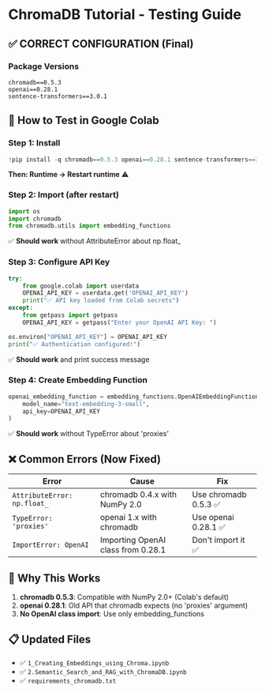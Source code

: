 # ChromaDB Tutorial - Testing Guide

## ✅ CORRECT CONFIGURATION (Final)

### Package Versions
```
chromadb==0.5.3
openai==0.28.1  
sentence-transformers==3.0.1
```

## 🧪 How to Test in Google Colab

### Step 1: Install
```python
!pip install -q chromadb==0.5.3 openai==0.28.1 sentence-transformers==3.0.1
```
**Then: Runtime → Restart runtime** ⚠️

### Step 2: Import (after restart)
```python
import os
import chromadb
from chromadb.utils import embedding_functions
```
✅ **Should work** without AttributeError about np.float_

### Step 3: Configure API Key
```python
try:
    from google.colab import userdata
    OPENAI_API_KEY = userdata.get('OPENAI_API_KEY')
    print("✅ API key loaded from Colab secrets")
except:
    from getpass import getpass
    OPENAI_API_KEY = getpass("Enter your OpenAI API Key: ")

os.environ["OPENAI_API_KEY"] = OPENAI_API_KEY
print("✅ Authentication configured!")
```
✅ **Should work** and print success message

### Step 4: Create Embedding Function
```python
openai_embedding_function = embedding_functions.OpenAIEmbeddingFunction(
    model_name="text-embedding-3-small",
    api_key=OPENAI_API_KEY
)
```
✅ **Should work** without TypeError about 'proxies'

## ❌ Common Errors (Now Fixed)

| Error | Cause | Fix |
|-------|-------|-----|
| `AttributeError: np.float_` | chromadb 0.4.x with NumPy 2.0 | Use chromadb 0.5.3 ✅ |
| `TypeError: 'proxies'` | openai 1.x with chromadb | Use openai 0.28.1 ✅ |
| `ImportError: OpenAI` | Importing OpenAI class from 0.28.1 | Don't import it ✅ |

## 🎯 Why This Works

1. **chromadb 0.5.3**: Compatible with NumPy 2.0+ (Colab's default)
2. **openai 0.28.1**: Old API that chromadb expects (no 'proxies' argument)
3. **No OpenAI class import**: Use only embedding_functions

## 📋 Updated Files
- ✅ `1_Creating_Embeddings_using_Chroma.ipynb`
- ✅ `2.Semantic_Search_and_RAG_with_ChromaDB.ipynb`
- ✅ `requirements_chromadb.txt`
